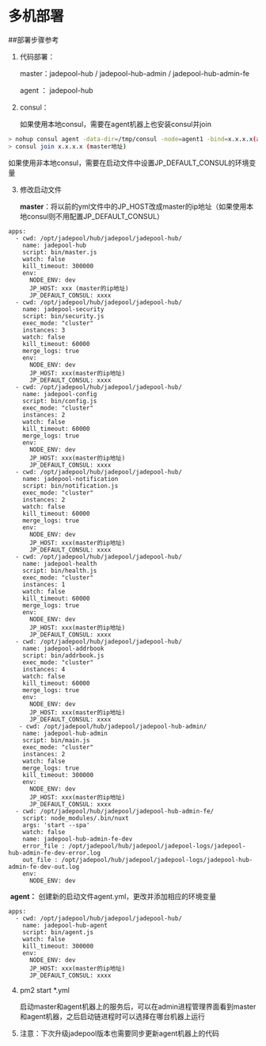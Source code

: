 

# 多机部署

##部署步骤参考

1. 代码部署：

   master：jadepool-hub /  jadepool-hub-admin / jadepool-hub-admin-fe

   agent ： jadepool-hub

2. consul：

   如果使用本地consul，需要在agent机器上也安装consul并join
 ```bash
> nohup consul agent -data-dir=/tmp/consul -node=agent1 -bind=x.x.x.x(agent本地内网地址)  -config-dir=/etc/consul.d > ./consul-agent1.log 2>&1 &
> consul join x.x.x.x (master地址)
 ```
​       如果使用非本地consul，需要在启动文件中设置JP_DEFAULT_CONSUL的环境变量

3. 修改启动文件

   **master**：将以前的yml文件中的JP_HOST改成master的ip地址（如果使用本地consul则不用配置JP_DEFAULT_CONSUL）
```
apps:
  - cwd: /opt/jadepool/hub/jadepool/jadepool-hub/
    name: jadepool-hub
    script: bin/master.js
    watch: false
    kill_timeout: 300000
    env:
      NODE_ENV: dev
      JP_HOST: xxx (master的ip地址)
      JP_DEFAULT_CONSUL: xxxx 
  - cwd: /opt/jadepool/hub/jadepool/jadepool-hub/
    name: jadepool-security
    script: bin/security.js
    exec_mode: "cluster"
    instances: 3
    watch: false
    kill_timeout: 60000
    merge_logs: true
    env:
      NODE_ENV: dev
      JP_HOST: xxx(master的ip地址)
      JP_DEFAULT_CONSUL: xxxx
  - cwd: /opt/jadepool/hub/jadepool/jadepool-hub/
    name: jadepool-config
    script: bin/config.js
    exec_mode: "cluster"
    instances: 2
    watch: false
    kill_timeout: 60000
    merge_logs: true
    env:
      NODE_ENV: dev
      JP_HOST: xxx(master的ip地址)
      JP_DEFAULT_CONSUL: xxxx
  - cwd: /opt/jadepool/hub/jadepool/jadepool-hub/
    name: jadepool-notification
    script: bin/notification.js
    exec_mode: "cluster"
    instances: 2
    watch: false
    kill_timeout: 60000
    merge_logs: true
    env:
      NODE_ENV: dev
      JP_HOST: xxx(master的ip地址)
      JP_DEFAULT_CONSUL: xxxx
  - cwd: /opt/jadepool/hub/jadepool/jadepool-hub/
    name: jadepool-health
    script: bin/health.js
    exec_mode: "cluster"
    instances: 1
    watch: false
    kill_timeout: 60000
    merge_logs: true
    env:
      NODE_ENV: dev
      JP_HOST: xxx(master的ip地址)
      JP_DEFAULT_CONSUL: xxxx
  - cwd: /opt/jadepool/hub/jadepool/jadepool-hub/
    name: jadepool-addrbook
    script: bin/addrbook.js
    exec_mode: "cluster"
    instances: 4
    watch: false
    kill_timeout: 60000
    merge_logs: true
    env:
      NODE_ENV: dev
      JP_HOST: xxx(master的ip地址)
      JP_DEFAULT_CONSUL: xxxx
   - cwd: /opt/jadepool/hub/jadepool/jadepool-hub-admin/
    name: jadepool-hub-admin
    script: bin/main.js
    exec_mode: "cluster"
    instances: 2
    watch: false
    merge_logs: true
    kill_timeout: 300000
    env:
      NODE_ENV: dev
      JP_HOST: xxx(master的ip地址)
      JP_DEFAULT_CONSUL: xxxx
  - cwd: /opt/jadepool/hub/jadepool/jadepool-hub-admin-fe/
    script: node_modules/.bin/nuxt
    args: 'start --spa'
    watch: false
    name: jadepool-hub-admin-fe-dev
    error_file : /opt/jadepool/hub/jadepool/jadepool-logs/jadepool-hub-admin-fe-dev-error.log
    out_file : /opt/jadepool/hub/jadepool/jadepool-logs/jadepool-hub-admin-fe-dev-out.log
    env:
      NODE_ENV: dev
```
​     **agent：** 创建新的启动文件agent.yml，更改并添加相应的环境变量

```
apps:
  - cwd: /opt/jadepool/hub/jadepool/jadepool-hub/
    name: jadepool-hub-agent
    script: bin/agent.js
    watch: false
    kill_timeout: 300000
    env:
      NODE_ENV: dev
      JP_HOST: xxx(master的ip地址)
      JP_DEFAULT_CONSUL: xxxx
```

4. pm2 start *.yml

   启动master和agent机器上的服务后，可以在admin进程管理界面看到master和agent机器，之后启动链进程时可以选择在哪台机器上运行

5. 注意：下次升级jadepool版本也需要同步更新agent机器上的代码

